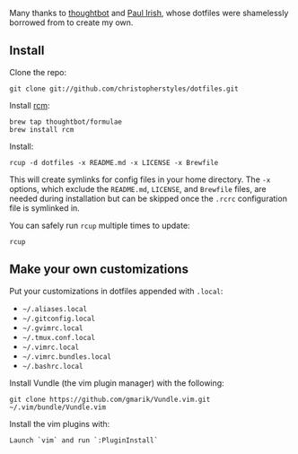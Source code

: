 Many thanks to [thoughtbot](https://github.com/thoughtbot/dotfiles) and [Paul Irish](https://github.com/paulirish/dotfiles), whose dotfiles were shamelessly borrowed from to create my own.

Install
-------

Clone the repo:

    git clone git://github.com/christopherstyles/dotfiles.git

Install [rcm](https://github.com/thoughtbot/rcm):

    brew tap thoughtbot/formulae
    brew install rcm

Install:

    rcup -d dotfiles -x README.md -x LICENSE -x Brewfile

This will create symlinks for config files in your home directory. The `-x`
options, which exclude the `README.md`, `LICENSE`, and `Brewfile` files, are
needed during installation but can be skipped once the `.rcrc` configuration
file is symlinked in.

You can safely run `rcup` multiple times to update:

    rcup

Make your own customizations
----------------------------

Put your customizations in dotfiles appended with `.local`:

* `~/.aliases.local`
* `~/.gitconfig.local`
* `~/.gvimrc.local`
* `~/.tmux.conf.local`
* `~/.vimrc.local`
* `~/.vimrc.bundles.local`
* `~/.bashrc.local`

Install Vundle (the vim plugin manager) with the following:

    git clone https://github.com/gmarik/Vundle.vim.git ~/.vim/bundle/Vundle.vim

Install the vim plugins with:

    Launch `vim` and run `:PluginInstall`
